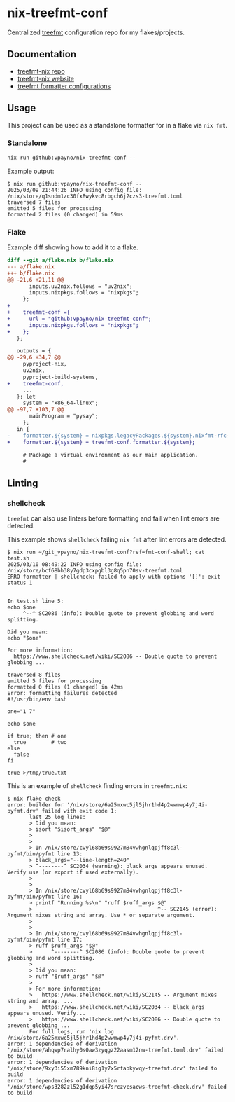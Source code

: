 # nix-treefmt-conf

Centralized [treefmt](https://github.com/numtide/treefmt-nix) configuration repo
for my flakes/projects.

## Documentation

- [treefmt-nix repo](https://github.com/numtide/treefmt-nix)
- [treefmt-nix website](https://treefmt.com/latest/)
- [treefmt formatter configurations](https://treefmt.com/formatters/)

## Usage

This project can be used as a standalone formatter for in a flake via `nix fmt`.

### Standalone

```bash
nix run github:vpayno/nix-treefmt-conf --
```

Example output:

```text
$ nix run github:vpayno/nix-treefmt-conf --
2025/03/09 21:44:26 INFO using config file: /nix/store/q1sndm1zc30fx8wykvc8rbgch6j2czs3-treefmt.toml
traversed 7 files
emitted 5 files for processing
formatted 2 files (0 changed) in 59ms
```

### Flake

Example diff showing how to add it to a flake.

```diff
diff --git a/flake.nix b/flake.nix
--- a/flake.nix
+++ b/flake.nix
@@ -21,6 +21,11 @@
       inputs.uv2nix.follows = "uv2nix";
       inputs.nixpkgs.follows = "nixpkgs";
     };
+
+    treefmt-conf ={
+      url = "github:vpayno/nix-treefmt-conf";
+      inputs.nixpkgs.follows = "nixpkgs";
+    };
   };

   outputs = {
@@ -29,6 +34,7 @@
     pyproject-nix,
     uv2nix,
     pyproject-build-systems,
+    treefmt-conf,
     ...
   }: let
     system = "x86_64-linux";
@@ -97,7 +103,7 @@
       mainProgram = "pysay";
     };
   in {
-    formatter.${system} = nixpkgs.legacyPackages.${system}.nixfmt-rfc-style;
+    formatter.${system} = treefmt-conf.formatter.${system};

     # Package a virtual environment as our main application.
     #
```

## Linting

### shellcheck

`treefmt` can also use linters before formatting and fail when lint errors are
detected.

This example shows `shellcheck` failing `nix fmt` after lint errors are
detected.

```text
$ nix run ~/git_vpayno/nix-treefmt-conf?ref=fmt-conf-shell; cat test.sh
2025/03/10 08:49:22 INFO using config file: /nix/store/bcf68bh38y7gdp3cxpgbl3g8q5pn70sv-treefmt.toml
ERRO formatter | shellcheck: failed to apply with options '[]': exit status 1


In test.sh line 5:
echo $one
     ^--^ SC2086 (info): Double quote to prevent globbing and word splitting.

Did you mean:
echo "$one"

For more information:
  https://www.shellcheck.net/wiki/SC2086 -- Double quote to prevent globbing ...

traversed 8 files
emitted 5 files for processing
formatted 0 files (1 changed) in 42ms
Error: formatting failures detected
#!/usr/bin/env bash

one="1 7"

echo $one

if true; then # one
  true        # two
else
  false
fi

true >/tmp/true.txt
```

This is an example of `shellcheck` finding errors in `treefmt.nix`:

```text
$ nix flake check
error: builder for '/nix/store/6a25mxwc5jl5jhr1hd4p2wwmwp4y7j4i-pyfmt.drv' failed with exit code 1;
       last 25 log lines:
       > Did you mean:
       > isort "$isort_args" "$@"
       >
       >
       > In /nix/store/cvyl68b69s9927m84vwhgnlqpjff8c3l-pyfmt/bin/pyfmt line 13:
       > black_args="--line-length=240"
       > ^--------^ SC2034 (warning): black_args appears unused. Verify use (or export if used externally).
       >
       >
       > In /nix/store/cvyl68b69s9927m84vwhgnlqpjff8c3l-pyfmt/bin/pyfmt line 16:
       > printf "Running %s\n" "ruff $ruff_args $@"
       >                                        ^-- SC2145 (error): Argument mixes string and array. Use * or separate argument.
       >
       >
       > In /nix/store/cvyl68b69s9927m84vwhgnlqpjff8c3l-pyfmt/bin/pyfmt line 17:
       > ruff $ruff_args "$@"
       >      ^--------^ SC2086 (info): Double quote to prevent globbing and word splitting.
       >
       > Did you mean:
       > ruff "$ruff_args" "$@"
       >
       > For more information:
       >   https://www.shellcheck.net/wiki/SC2145 -- Argument mixes string and array. ...
       >   https://www.shellcheck.net/wiki/SC2034 -- black_args appears unused. Verify...
       >   https://www.shellcheck.net/wiki/SC2086 -- Double quote to prevent globbing ...
       For full logs, run 'nix log /nix/store/6a25mxwc5jl5jhr1hd4p2wwmwp4y7j4i-pyfmt.drv'.
error: 1 dependencies of derivation '/nix/store/ahqwp7ralhy0s0aw3zyqgz22aasm12nw-treefmt.toml.drv' failed to build
error: 1 dependencies of derivation '/nix/store/9xy3i55xm789kni8ig1y7x5rfabkywqy-treefmt.drv' failed to build
error: 1 dependencies of derivation '/nix/store/wps3282zl52g1dqp5yi47srczvcsacws-treefmt-check.drv' failed to build
```
